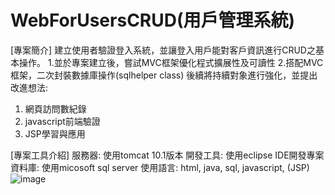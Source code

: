 # WebForUsersCRUD(用戶管理系統)
[專案簡介]
建立使用者驗證登入系統，並讓登入用戶能對客戶資訊進行CRUD之基本操作。
1.並於專案建立後，嘗試MVC框架優化程式擴展性及可讀性
2.搭配MVC框架，二次封裝數據庫操作(sqlhelper class)
後續將持續對象進行強化，並提出改進想法:
1) 網頁訪問數紀錄
2) javascript前端驗證
3) JSP學習與應用

[專案工具介紹]
服務器: 使用tomcat 10.1版本
開發工具: 使用eclipse IDE開發專案
資料庫: 使用micosoft sql server
使用語言: html, java, sql, javascript, (JSP)
![image](https://user-images.githubusercontent.com/99269817/233090704-ad35acde-4f67-4904-907c-c7c026dbaa7c.png)
